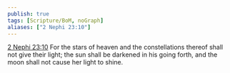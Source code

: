 ```yaml
---
publish: true
tags: [Scripture/BoM, noGraph]
aliases: ["2 Nephi 23:10"]
---
```

[2 Nephi 23:10](https://churchofjesuschrist.org/study/scriptures/bofm/2-ne/23?lang=eng&id=p10#p10) For the stars of heaven and the constellations thereof shall not give their light; the sun shall be darkened in his going forth, and the moon shall not cause her light to shine.
